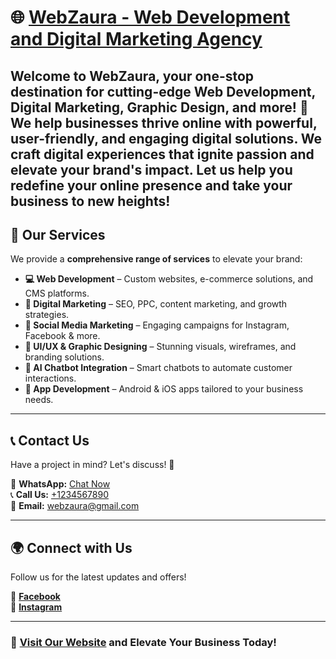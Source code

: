 # 🌐 [WebZaura - Web Development and Digital Marketing Agency](https://webzaura.vercel.app/)

Welcome to **WebZaura**, your one-stop destination for cutting-edge **Web Development**, **Digital Marketing**, **Graphic Design**, and more! 🚀  
We help businesses **thrive online** with powerful, user-friendly, and engaging digital solutions.
We craft digital experiences that ignite passion and elevate your brand's impact.
Let us help you redefine your online presence and take your business to new heights!
---

## 📌 Our Services  
We provide a **comprehensive range of services** to elevate your brand:

- **💻 Web Development** – Custom websites, e-commerce solutions, and CMS platforms.  
- **📢 Digital Marketing** – SEO, PPC, content marketing, and growth strategies.  
- **📱 Social Media Marketing** – Engaging campaigns for Instagram, Facebook & more.  
- **🎨 UI/UX & Graphic Designing** – Stunning visuals, wireframes, and branding solutions.  
- **🤖 AI Chatbot Integration** – Smart chatbots to automate customer interactions.  
- **📲 App Development** – Android & iOS apps tailored to your business needs.  

---

## 📞 Contact Us  

Have a project in mind? Let's discuss! 💬  

📱 **WhatsApp:** [Chat Now](https://wa.me/9068507572)  
📞 **Call Us:** [+1234567890](tel:+91-9149097947)  
📧 **Email:** [webzaura@gmail.com](mailto:webzaura@gmail.com)  

---

## 🌍 Connect with Us  

Follow us for the latest updates and offers!  

🔵 **[Facebook](https://www.facebook.com/profile.php?id=61573227749309)**  
📸 **[Instagram](https://www.instagram.com/webzaura/)**  

---

### 🚀 **[Visit Our Website](https://webzaura.vercel.app/) and Elevate Your Business Today!**

